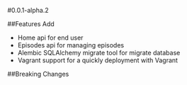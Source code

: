 #0.0.1-alpha.2

##Features Add

- Home api for end user
- Episodes api for managing episodes
- Alembic SQLAlchemy migrate tool for migrate database
- Vagrant support for a quickly deployment with Vagrant

##Breaking Changes

